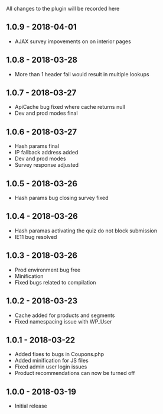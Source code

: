 
All changes to the plugin will be recorded here

## 1.0.9 - 2018-04-01

- AJAX survey impovements on on interior pages

## 1.0.8 - 2018-03-28

- More than 1 header fail would result in multiple lookups

## 1.0.7 - 2018-03-27

- ApiCache bug fixed where cache returns null
- Dev and prod modes final

## 1.0.6 - 2018-03-27

- Hash params final
- IP fallback address added
- Dev and prod modes
- Survey response adjusted

## 1.0.5 - 2018-03-26

- Hash params bug closing survey fixed

## 1.0.4 - 2018-03-26

- Hash paramas activating the quiz do not block submission
- IE11 bug resolved

## 1.0.3 - 2018-03-26

- Prod environment bug free
- Minification
- Fixed bugs related to compilation

## 1.0.2 - 2018-03-23

- Cache added for products and segments
- Fixed namespacing issue with WP_User

## 1.0.1 - 2018-03-22

- Added fixes to bugs in Coupons.php
- Added minification for JS files
- Fixed admin user login issues
- Product recommendations can now be turned off

## 1.0.0 - 2018-03-19

- Initial release
